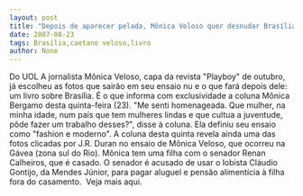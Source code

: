 ```yaml
---
layout: post
title: "Depois de aparecer pelada, Mônica Veloso quer desnudar Brasília em livro"
date: 2007-08-23
tags: Brasília,caetano veloso,livro
author: None
---
```

Do UOL
A jornalista M&ocirc;nica Veloso, capa da revista &quot;Playboy&quot; de outubro, j&aacute; escolheu as fotos que sair&atilde;o em seu ensaio nu e o que far&aacute; depois dele: um livro sobre Bras&iacute;lia. &Eacute; o que informa com exclusividade a coluna M&ocirc;nica Bergamo desta quinta-feira (23).
&quot;Me senti homenageada. Que mulher, na minha idade, num pa&iacute;s que tem mulheres lindas e que cultua a juventude, p&ocirc;de fazer um trabalho desses?&quot;, disse &agrave; coluna. 
Ela definiu seu ensaio como &quot;fashion e moderno&quot;. A coluna desta quinta revela ainda uma das fotos clicadas por J.R. Duran no ensaio de M&ocirc;nica Veloso, que ocorreu na G&aacute;vea (zona sul do Rio). 
M&ocirc;nica tem uma filha com o senador Renan Calheiros, que &eacute; casado. O senador &eacute; acusado de usar o lobista Cl&aacute;udio Gontijo, da Mendes J&uacute;nior, para pagar aluguel e pens&atilde;o aliment&iacute;cia &agrave; filha fora do casamento.&nbsp;
Veja mais aqui. 